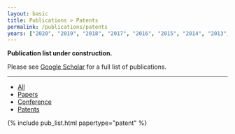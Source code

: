 ```yaml
---
layout: basic
title: Publications > Patents
permalink: /publications/patents
years: ["2020", "2019", "2018", "2017", "2016", "2015", "2014", "2013", "2012", "2011", "2010", "2009", "2008", "2007", "2006", "2005", "2004", "2003", "2002"]
---
```


**Publication list under construction.** 

Please see [Google Scholar](https://scholar.google.com/citations?user=3rB_SGYAAAAJ&hl=en&oi=ao) for a full list of publications.

---

<div class="tabs">
  <ul>
    <li><a href="{{ site.baseurl }}/publications/">All</a></li>
    <li><a href="{{ site.baseurl }}/publications/papers">Papers</a></li>
    <li><a href="{{ site.baseurl }}/publications/conference">Conference</a></li>
    <li class="is-active"><a href="{{ site.baseurl }}/publications/patents">Patents</a></li>
  </ul>
</div>

{% include pub_list.html papertype="patent" %}